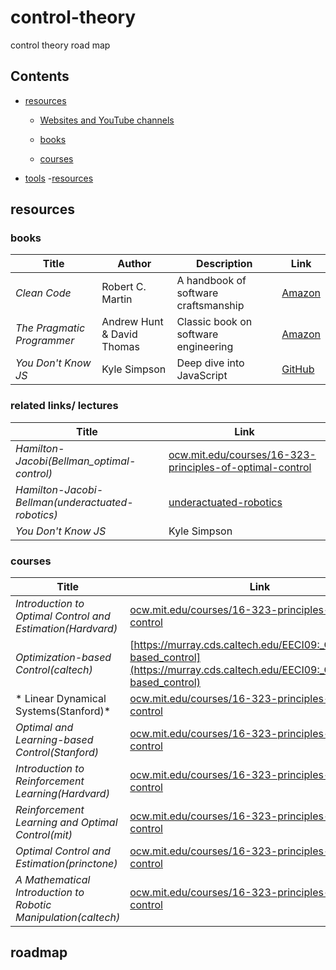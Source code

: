 
# control-theory
control theory road map

## Contents
- [resources](#resources)
  - [Websites and YouTube channels](##WebsitesandYouTubechannels)
  - [books](#books)

  - [courses](#courses)

- [tools](#tools)
  -[resources](#resources)

## resources
   ### books
   | Title | Author | Description | Link |
|-------|--------|-------------|------|
| *Clean Code* | Robert C. Martin | A handbook of software craftsmanship | [Amazon](https://www.amazon.com/dp/0132350882) |
| *The Pragmatic Programmer* | Andrew Hunt & David Thomas | Classic book on software engineering | [Amazon](https://www.amazon.com/dp/0135957052) |
| *You Don't Know JS* | Kyle Simpson | Deep dive into JavaScript | [GitHub](https://github.com/getify/You-Dont-Know-JS) |

  ### related links/ lectures
   | Title | Link |
|-------|--------|
| *Hamilton-Jacobi(Bellman_optimal-control)* | [ocw.mit.edu/courses/16-323-principles-of-optimal-control](https://ocw.mit.edu/courses/16-323-principles-of-optimal-control-spring-2008/8db99aee192f44ac6c0542fc57748703_lec4.pdf) |
| *Hamilton-Jacobi-Bellman(underactuated-robotics)* | [underactuated-robotics](https://ocw.mit.edu/courses/6-832-underactuated-robotics-spring-2009/3c209912afeb01312a6781c3f1b5e5c3_MIT6_832s09_read_ch10.pdf) |
| *You Don't Know JS* | Kyle Simpson | Deep dive into JavaScript | [GitHub](https://github.com/getify/You-Dont-Know-JS) |

 ### courses
   | Title | Link |
|-------|--------|
| *Introduction to Optimal Control and Estimation(Hardvard)* | [ocw.mit.edu/courses/16-323-principles-of-optimal-control](https://docs.google.com/document/d/1q8_jB5dLx9jHOBi3DQ48Vv2E243ocGCGm_H0mJuOojM/edit?pli=1&tab=t.0) |
| *Optimization-based Control(caltech)* | [https://murray.cds.caltech.edu/EECI09:_Optimization-based_control](https://murray.cds.caltech.edu/EECI09:_Optimization-based_control) |
| * Linear Dynamical Systems(Stanford)* | [ocw.mit.edu/courses/16-323-principles-of-optimal-control](https://stanford.edu/class/ee363/index.html) |
| *Optimal and Learning-based Control(Stanford)* | [ocw.mit.edu/courses/16-323-principles-of-optimal-control](https://stanfordasl.github.io//aa203/) |
| *Introduction to Reinforcement Learning(Hardvard)* | [ocw.mit.edu/courses/16-323-principles-of-optimal-control](https://shamulent.github.io/CS_Stat184_Fall22.html) |
| *Reinforcement Learning and Optimal Control(mit)* | [ocw.mit.edu/courses/16-323-principles-of-optimal-control](http://web.mit.edu/dimitrib/www/RLbook.html) |
| *Optimal Control and Estimation(princtone)* | [ocw.mit.edu/courses/16-323-principles-of-optimal-control](https://stengel.mycpanel.princeton.edu/MAE546out.html) |
| *A Mathematical Introduction to Robotic Manipulation(caltech)* | [ocw.mit.edu/courses/16-323-principles-of-optimal-control](https://www.cds.caltech.edu/~murray/mlswiki/index.php?title=First_edition) |
## roadmap
